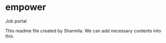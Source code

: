 empower
=======

Job portal

This readme file created by Sharmila. We can add necessary contents into this.
